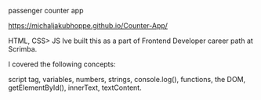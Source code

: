 passenger counter app

https://michaljakubhoppe.github.io/Counter-App/


HTML, CSS> JS Ive built this as a part of Frontend Developer career path at Scrimba.

I covered the following concepts:

script tag,
variables,
numbers,
strings,
console.log(),
functions,
the DOM,
getElementById(),
innerText,
textContent.
